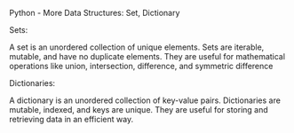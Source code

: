Python - More Data Structures: Set, Dictionary


Sets:

A set is an unordered collection of unique elements. Sets are iterable, mutable, and have no duplicate elements. They are useful for mathematical operations like union, intersection, difference, and symmetric difference


Dictionaries:

A dictionary is an unordered collection of key-value pairs. Dictionaries are mutable, indexed, and keys are unique. They are useful for storing and retrieving data in an efficient way.
